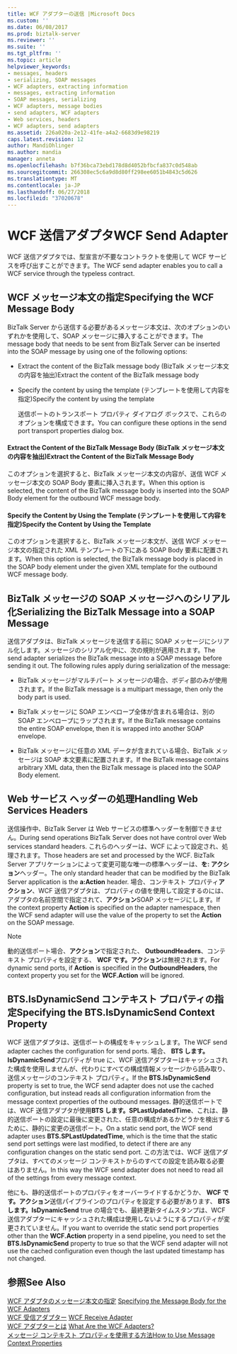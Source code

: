 ```yaml
---
title: WCF アダプターの送信 |Microsoft Docs
ms.custom: ''
ms.date: 06/08/2017
ms.prod: biztalk-server
ms.reviewer: ''
ms.suite: ''
ms.tgt_pltfrm: ''
ms.topic: article
helpviewer_keywords:
- messages, headers
- serializing, SOAP messages
- WCF adapters, extracting information
- messages, extracting information
- SOAP messages, serializing
- WCF adapters, message bodies
- send adapters, WCF adapters
- Web services, headers
- WCF adapters, send adapters
ms.assetid: 226a020a-2e12-41fe-a4a2-6683d9e98219
caps.latest.revision: 12
author: MandiOhlinger
ms.author: mandia
manager: anneta
ms.openlocfilehash: b7f36bca73ebd178d8d4052bfbcfa837c0d548ab
ms.sourcegitcommit: 266308ec5c6a9d8d80ff298ee6051b4843c5d626
ms.translationtype: MT
ms.contentlocale: ja-JP
ms.lasthandoff: 06/27/2018
ms.locfileid: "37020678"
---
```

# <a name="wcf-send-adapter"></a><span data-ttu-id="2356a-102">WCF 送信アダプタ</span><span class="sxs-lookup"><span data-stu-id="2356a-102">WCF Send Adapter</span></span>
<span data-ttu-id="2356a-103">WCF 送信アダプタでは、型宣言が不要なコントラクトを使用して WCF サービスを呼び出すことができます。</span><span class="sxs-lookup"><span data-stu-id="2356a-103">The WCF send adapter enables you to call a WCF service through the typeless contract.</span></span>  
  
## <a name="specifying-the-wcf-message-body"></a><span data-ttu-id="2356a-104">WCF メッセージ本文の指定</span><span class="sxs-lookup"><span data-stu-id="2356a-104">Specifying the WCF Message Body</span></span>  
 <span data-ttu-id="2356a-105">BizTalk Server から送信する必要があるメッセージ本文は、次のオプションのいずれかを使用して、SOAP メッセージに挿入することができます。</span><span class="sxs-lookup"><span data-stu-id="2356a-105">The message body that needs to be sent from BizTalk Server can be inserted into the SOAP message by using one of the following options:</span></span>  
  
- <span data-ttu-id="2356a-106">Extract the content of the BizTalk message body (BizTalk メッセージ本文の内容を抽出)</span><span class="sxs-lookup"><span data-stu-id="2356a-106">Extract the content of the BizTalk message body</span></span>  
  
- <span data-ttu-id="2356a-107">Specify the content by using the template (テンプレートを使用して内容を指定)</span><span class="sxs-lookup"><span data-stu-id="2356a-107">Specify the content by using the template</span></span>  
  
  <span data-ttu-id="2356a-108">送信ポートのトランスポート プロパティ ダイアログ ボックスで、これらのオプションを構成できます。</span><span class="sxs-lookup"><span data-stu-id="2356a-108">You can configure these options in the send port transport properties dialog box.</span></span>  
  
#### <a name="extract-the-content-of-the-biztalk-message-body"></a><span data-ttu-id="2356a-109">Extract the Content of the BizTalk Message Body (BizTalk メッセージ本文の内容を抽出)</span><span class="sxs-lookup"><span data-stu-id="2356a-109">Extract the Content of the BizTalk Message Body</span></span>  
 <span data-ttu-id="2356a-110">このオプションを選択すると、BizTalk メッセージ本文の内容が、送信 WCF メッセージ本文の SOAP Body 要素に挿入されます。</span><span class="sxs-lookup"><span data-stu-id="2356a-110">When this option is selected, the content of the BizTalk message body is inserted into the SOAP Body element for the outbound WCF message body.</span></span>  
  
#### <a name="specify-the-content-by-using-the-template"></a><span data-ttu-id="2356a-111">Specify the Content by Using the Template (テンプレートを使用して内容を指定)</span><span class="sxs-lookup"><span data-stu-id="2356a-111">Specify the Content by Using the Template</span></span>  
 <span data-ttu-id="2356a-112">このオプションを選択すると、BizTalk メッセージ本文が、送信 WCF メッセージ本文の指定された XML テンプレートの下にある SOAP Body 要素に配置されます。</span><span class="sxs-lookup"><span data-stu-id="2356a-112">When this option is selected, the BizTalk message body is placed in the SOAP body element under the given XML template for the outbound WCF message body.</span></span>  
  
## <a name="serializing-the-biztalk-message-into-a-soap-message"></a><span data-ttu-id="2356a-113">BizTalk メッセージの SOAP メッセージへのシリアル化</span><span class="sxs-lookup"><span data-stu-id="2356a-113">Serializing the BizTalk Message into a SOAP Message</span></span>  
 <span data-ttu-id="2356a-114">送信アダプタは、BizTalk メッセージを送信する前に SOAP メッセージにシリアル化します。メッセージのシリアル化中に、次の規則が適用されます。</span><span class="sxs-lookup"><span data-stu-id="2356a-114">The send adapter serializes the BizTalk message into a SOAP message before sending it out. The following rules apply during serialization of the message:</span></span>  
  
-   <span data-ttu-id="2356a-115">BizTalk メッセージがマルチパート メッセージの場合、ボディ部のみが使用されます。</span><span class="sxs-lookup"><span data-stu-id="2356a-115">If the BizTalk message is a multipart message, then only the body part is used.</span></span>  
  
-   <span data-ttu-id="2356a-116">BizTalk メッセージに SOAP エンベロープ全体が含まれる場合は、別の SOAP エンベロープにラップされます。</span><span class="sxs-lookup"><span data-stu-id="2356a-116">If the BizTalk message contains the entire SOAP envelope, then it is wrapped into another SOAP envelope.</span></span>  
  
-   <span data-ttu-id="2356a-117">BizTalk メッセージに任意の XML データが含まれている場合、BizTalk メッセージは SOAP 本文要素に配置されます。</span><span class="sxs-lookup"><span data-stu-id="2356a-117">If the BizTalk message contains arbitrary XML data, then the BizTalk message is placed into the SOAP Body element.</span></span>  
  
## <a name="handling-web-services-headers"></a><span data-ttu-id="2356a-118">Web サービス ヘッダーの処理</span><span class="sxs-lookup"><span data-stu-id="2356a-118">Handling Web Services Headers</span></span>  
 <span data-ttu-id="2356a-119">送信操作中、BizTalk Server は Web サービスの標準ヘッダーを制御できません。</span><span class="sxs-lookup"><span data-stu-id="2356a-119">During send operations BizTalk Server does not have control over Web services standard headers.</span></span> <span data-ttu-id="2356a-120">これらのヘッダーは、WCF によって設定され、処理されます。</span><span class="sxs-lookup"><span data-stu-id="2356a-120">Those headers are set and processed by the WCF.</span></span> <span data-ttu-id="2356a-121">BizTalk Server アプリケーションによって変更可能な唯一の標準ヘッダーは、**を: アクション**ヘッダー。</span><span class="sxs-lookup"><span data-stu-id="2356a-121">The only standard header that can be modified by the BizTalk Server application is the **a:Action** header.</span></span> <span data-ttu-id="2356a-122">場合、コンテキスト プロパティ**アクション**、WCF 送信アダプタは、プロパティの値を使用して設定するのには、アダプタの名前空間で指定されて、**アクション**SOAP メッセージにします。</span><span class="sxs-lookup"><span data-stu-id="2356a-122">If the context property **Action** is specified on the adapter namespace, then the WCF send adapter will use the value of the property to set the **Action** on the SOAP message.</span></span>  
  
> [!NOTE]
>  <span data-ttu-id="2356a-123">動的送信ポート場合、**アクション**で指定された、 **OutboundHeaders**、コンテキスト プロパティを設定する、 **WCF です。アクション**は無視されます。</span><span class="sxs-lookup"><span data-stu-id="2356a-123">For dynamic send ports, if **Action** is specified in the **OutboundHeaders**, the context property you set for the **WCF.Action** will be ignored.</span></span>  
  
## <a name="specifying-the-btsisdynamicsend-context-property"></a><span data-ttu-id="2356a-124">BTS.IsDynamicSend コンテキスト プロパティの指定</span><span class="sxs-lookup"><span data-stu-id="2356a-124">Specifying the BTS.IsDynamicSend Context Property</span></span>  
 <span data-ttu-id="2356a-125">WCF 送信アダプタは、送信ポートの構成をキャッシュします。</span><span class="sxs-lookup"><span data-stu-id="2356a-125">The WCF send adapter caches the configuration for send ports.</span></span> <span data-ttu-id="2356a-126">場合、 **BTS します。IsDynamicSend**プロパティが true に、WCF 送信アダプターはキャッシュされた構成を使用しませんが、代わりにすべての構成情報メッセージから読み取り、送信メッセージのコンテキスト プロパティ。</span><span class="sxs-lookup"><span data-stu-id="2356a-126">If the **BTS.IsDynamicSend** property is set to true, the WCF send adapter does not use the cached configuration, but instead reads all configuration information from the message context properties of the outbound messages.</span></span> <span data-ttu-id="2356a-127">静的送信ポートでは、WCF 送信アダプタが使用**BTS します。SPLastUpdatedTime**、これは、静的送信ポートの設定に最後に変更された、任意の構成があるかどうかを検出するために、静的に変更の送信ポート。</span><span class="sxs-lookup"><span data-stu-id="2356a-127">On a static send port, the WCF send adapter uses **BTS.SPLastUpdatedTime**, which is the time that the static send port settings were last modified, to detect if there are any configuration changes on the static send port.</span></span> <span data-ttu-id="2356a-128">この方法では、WCF 送信アダプタは、すべてのメッセージ コンテキストからのすべての設定を読み取る必要はありません。</span><span class="sxs-lookup"><span data-stu-id="2356a-128">In this way the WCF send adapter does not need to read all of the settings from every message context.</span></span>  
  
 <span data-ttu-id="2356a-129">他にも、静的送信ポートのプロパティをオーバーライドするかどうか、 **WCF です。アクション**送信パイプラインのプロパティを設定する必要があります、 **BTS します。IsDynamicSend** true の場合でも、最終更新タイムスタンプは、WCF 送信アダプターにキャッシュされた構成は使用しないようにするプロパティが変更されていません。</span><span class="sxs-lookup"><span data-stu-id="2356a-129">If you want to override the static send port properties other than the **WCF.Action** property in a send pipeline, you need to set the **BTS.IsDynamicSend** property to true so that the WCF send adapter will not use the cached configuration even though the last updated timestamp has not changed.</span></span>  
  
## <a name="see-also"></a><span data-ttu-id="2356a-130">参照</span><span class="sxs-lookup"><span data-stu-id="2356a-130">See Also</span></span>  
 <span data-ttu-id="2356a-131">[WCF アダプタのメッセージ本文の指定](../core/specifying-the-message-body-for-the-wcf-adapters.md) </span><span class="sxs-lookup"><span data-stu-id="2356a-131">[Specifying the Message Body for the WCF Adapters](../core/specifying-the-message-body-for-the-wcf-adapters.md) </span></span>  
 <span data-ttu-id="2356a-132">[WCF 受信アダプター](../core/wcf-receive-adapter.md) </span><span class="sxs-lookup"><span data-stu-id="2356a-132">[WCF Receive Adapter](../core/wcf-receive-adapter.md) </span></span>  
 <span data-ttu-id="2356a-133">[WCF アダプターとは](../core/what-are-the-wcf-adapters.md) </span><span class="sxs-lookup"><span data-stu-id="2356a-133">[What Are the WCF Adapters?](../core/what-are-the-wcf-adapters.md) </span></span>  
 [<span data-ttu-id="2356a-134">メッセージ コンテキスト プロパティを使用する方法</span><span class="sxs-lookup"><span data-stu-id="2356a-134">How to Use Message Context Properties</span></span>](../core/how-to-use-message-context-properties.md)